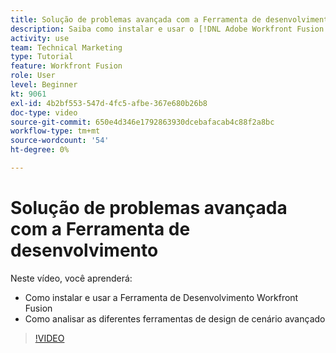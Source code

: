```yaml
---
title: Solução de problemas avançada com a Ferramenta de desenvolvimento
description: Saiba como instalar e usar o [!DNL Adobe Workfront Fusion Dev Tool]e revise as diferentes ferramentas de design de cenário avançado incluídas.
activity: use
team: Technical Marketing
type: Tutorial
feature: Workfront Fusion
role: User
level: Beginner
kt: 9061
exl-id: 4b2bf553-547d-4fc5-afbe-367e680b26b8
doc-type: video
source-git-commit: 650e4d346e1792863930dcebafacab4c88f2a8bc
workflow-type: tm+mt
source-wordcount: '54'
ht-degree: 0%

---
```


# Solução de problemas avançada com a Ferramenta de desenvolvimento

Neste vídeo, você aprenderá:

* Como instalar e usar a Ferramenta de Desenvolvimento Workfront Fusion
* Como analisar as diferentes ferramentas de design de cenário avançado

>[!VIDEO](https://video.tv.adobe.com/v/335302/?quality=12&learn=on)
